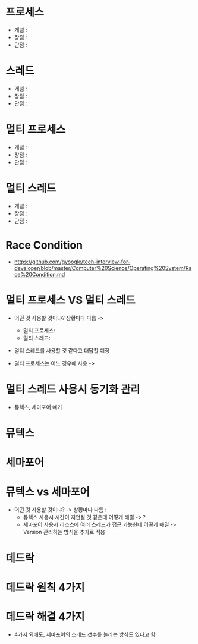 # 프로세스
* 개념 : 
* 장점 : 
* 단점 : 

# 스레드 
* 개념 : 
* 장점 : 
* 단점 : 

# 멀티 프로세스
* 개념 : 
* 장점 : 
* 단점 : 

# 멀티 스레드
* 개념 : 
* 장점 : 
* 단점 : 

# Race Condition 
* https://github.com/gyoogle/tech-interview-for-developer/blob/master/Computer%20Science/Operating%20System/Race%20Condition.md

# 멀티 프로세스 VS 멀티 스레드
* 어떤 것 사용할 것이냐? 상황마다 다름 -> 
    * 멀티 프로세스: 
    * 멀티 스레드: 

* 멀티 스레드를 사용할 것 같다고 대답할 예정 
* 멀티 프로세스는 어느 경우에 사용 -> 

# 멀티 스레드 사용시 동기화 관리 
* 뮤텍스, 세마포어 얘기  

# 뮤텍스
# 세마포어
# 뮤텍스 vs 세마포어 
* 어떤 것 사용할 것이냐? -> 상황마다 다름 :
    * 뮤텍스 사용시 시간이 지연될 것 같은데 어떻게 해결 -> ?
    * 세마포어 사용시 리소스에 여러 스레드가 접근 가능한데 어떻게 해결 -> Version 관리하는 방식을 추가로 적용 

# 데드락 
# 데드락 원칙 4가지 
# 데드락 해결 4가지 
* 4가지 외에도, 세마포어의 스레드 갯수를 늘리는 방식도 있다고 함 
